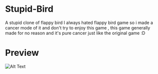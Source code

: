 # Stupid-Bird
A stupid clone of flappy bird
I always hated flappy bird game so i made a cancer mode of it and don't try to enjoy this game , this game generally made for no reason and it's pure cancer just like the original game :D

# Preview 


![Alt Text](https://media.giphy.com/media/ihAkIBmUcVk2MMsYuh/giphy.gif)
